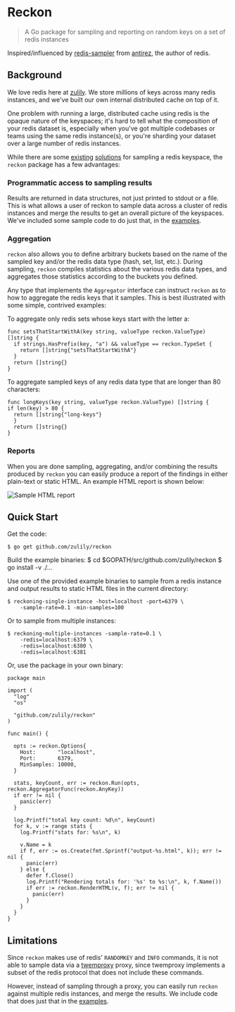 # Reckon

> A Go package for sampling and reporting on random keys on a set of redis instances

Inspired/influenced by [redis-sampler](https://github.com/antirez/redis-sampler)
from [antirez](https://github.com/antirez), the author of redis.

## Background

We love redis here at [zulily](https://github.com/zulily/). We store millions
of keys across many redis instances, and we've built our own internal distributed
cache on top of it.

One problem with running a large, distributed cache using redis is the opaque
nature of the keyspaces; it's hard to tell what the composition of your redis
dataset is, especially when you've got multiple codebases or teams using the
same redis instance(s), or you're sharding your dataset over a large number of
redis instances.

While there are some [existing](https://github.com/antirez/redis-sampler)
[solutions](https://github.com/snmaynard/redis-audit) for sampling a redis
keyspace, the `reckon` package has a few advantages:

### Programmatic access to sampling results

Results are returned in data structures, not just printed to stdout or a file.
This is what allows a user of reckon to sample data across a cluster of redis
instances and merge the results to get an overall picture of the keyspaces.
We've included some sample code to do just that, in the
[examples](https://github.com/zulily/reckon/tree/master/examples/reckoning-multiple-instances).

### Aggregation

`reckon` also allows you to define arbitrary buckets based on the name of the
sampled key and/or the redis data type (hash, set, list, etc.). During
sampling, `reckon` compiles statistics about the various redis data types, and
aggregates those statistics according to the buckets you defined.

Any type that implements the `Aggregator` interface can instruct `reckon` as to
how to aggregate the redis keys that it samples. This is best illustrated with some
simple, contrived examples:

To aggregate only redis sets whose keys start with the letter a:

    func setsThatStartWithA(key string, valueType reckon.ValueType) []string {
      if strings.HasPrefix(key, "a") && valueType == reckon.TypeSet {
        return []string{"setsThatStartWithA"}
      }
      return []string{}
    }

To aggregate sampled keys of any redis data type that are longer than 80 characters:

    func longKeys(key string, valueType reckon.ValueType) []string {
    if len(key) > 80 {
      return []string{"long-keys"}
      }
      return []string{}
    }

### Reports

When you are done sampling, aggregating, and/or combining the results produced
by `reckon` you can easily produce a report of the findings in either plain-text
or static HTML. An example HTML report is shown below:

![Sample HTML report](https://github.com/zulily/reckon/blob/master/random-sets.png)


## Quick Start

Get the code:

    $ go get github.com/zulily/reckon

Build the example binaries:
    $ cd $GOPATH/src/github.com/zulily/reckon
    $ go install -v ./...

Use one of the provided example binaries to sample from a redis instance and
output results to static HTML files in the current directory:

    $ reckoning-single-instance -host=localhost -port=6379 \
        -sample-rate=0.1 -min-samples=100

Or to sample from multiple instances:

    $ reckoning-multiple-instances -sample-rate=0.1 \
        -redis=localhost:6379 \
        -redis=localhost:6380 \
        -redis=localhost:6381

Or, use the package in your own binary:

    package main

    import (
      "log"
      "os"

      "github.com/zulily/reckon"
    )

    func main() {

      opts := reckon.Options{
        Host:       "localhost",
        Port:       6379,
        MinSamples: 10000,
      }

      stats, keyCount, err := reckon.Run(opts, reckon.AggregatorFunc(reckon.AnyKey))
      if err != nil {
        panic(err)
      }

      log.Printf("total key count: %d\n", keyCount)
      for k, v := range stats {
        log.Printf("stats for: %s\n", k)

        v.Name = k
        if f, err := os.Create(fmt.Sprintf("output-%s.html", k)); err != nil {
          panic(err)
        } else {
          defer f.Close()
          log.Printf("Rendering totals for: '%s' to %s:\n", k, f.Name())
          if err := reckon.RenderHTML(v, f); err != nil {
            panic(err)
          }
        }
      }
    }

## Limitations

Since `reckon` makes use of redis' `RANDOMKEY` and `INFO` commands, it is not
able to sample data via a [twemproxy](https://github.com/twitter/twemproxy)
proxy, since twemproxy implements a subset of the redis protocol that does not
include these commands.

However, instead of sampling through a proxy, you can easily run `reckon`
against multiple redis instances, and merge the results.  We include code
that does just that in the
[examples](https://github.com/zulily/reckon/tree/master/examples/reckoning-multiple-instances).
